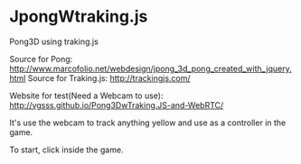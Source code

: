 # JpongWtraking.js
Pong3D using traking.js 

Source for Pong: http://www.marcofolio.net/webdesign/jpong_3d_pong_created_with_jquery.html
Source for Traking.js: http://trackingjs.com/

Website for test(Need a Webcam to use): http://vgsss.github.io/Pong3DwTraking.JS-and-WebRTC/

It's use the webcam to track anything yellow and use as a controller in the game.

To start, click inside the game.
